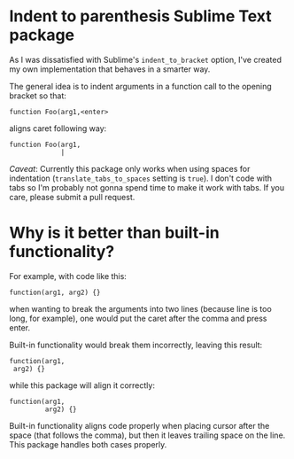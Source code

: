 Indent to parenthesis Sublime Text package
==========================================

As I was dissatisfied with Sublime's `indent_to_bracket` option, I've created my own implementation that behaves in a smarter way.

The general idea is to indent arguments in a function call to the opening bracket so that:

```
function Foo(arg1,<enter>
```

aligns caret following way:

```
function Foo(arg1,
             |
```

*Caveat*: Currently this package only works when using spaces for indentation (`translate_tabs_to_spaces` setting is `true`). I don't code with tabs so I'm probably not gonna spend time to make it work with tabs. If you care, please submit a pull request.

Why is it better than built-in functionality?
=============================================

For example, with code like this:

```
function(arg1, arg2) {}
```

when wanting to break the arguments into two lines (because line is too long, for example), one would put the caret after the comma and press enter.

Built-in functionality would break them incorrectly, leaving this result:

```
function(arg1,
 arg2) {}
```

while this package will align it correctly:

```
function(arg1,
         arg2) {}
```

Built-in functionality aligns code properly when placing cursor after the space (that follows the comma), but then it leaves trailing space on the line. This package handles both cases properly.
